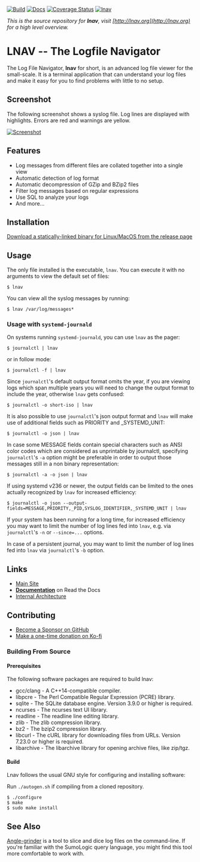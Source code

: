 [![Build](https://github.com/tstack/lnav/workflows/ci-build/badge.svg)](https://github.com/tstack/lnav/actions?query=workflow%3Aci-build)
[![Docs](https://readthedocs.org/projects/lnav/badge/?version=latest&style=plastic)](https://docs.lnav.org)
[![Coverage Status](https://coveralls.io/repos/github/tstack/lnav/badge.svg?branch=master)](https://coveralls.io/github/tstack/lnav?branch=master)
[![lnav](https://snapcraft.io//lnav/badge.svg)](https://snapcraft.io/lnav)

_This is the source repository for **lnav**, visit [http://lnav.org](http://lnav.org) for a high level overview._

# LNAV -- The Logfile Navigator

The Log File Navigator, **lnav** for short, is an advanced log file viewer
for the small-scale.  It is a terminal application that can understand
your log files and make it easy for you to find problems with little to
no setup.

## Screenshot

The following screenshot shows a syslog file. Log lines are displayed with
highlights. Errors are red and warnings are yellow.

[![Screenshot](http://tstack.github.io/lnav/lnav-syslog-thumb.png)](http://tstack.github.io/lnav/lnav-syslog.png)

## Features

- Log messages from different files are collated together into a single view
- Automatic detection of log format
- Automatic decompression of GZip and BZip2 files
- Filter log messages based on regular expressions
- Use SQL to analyze your logs
- And more...

## Installation

[Download a statically-linked binary for Linux/MacOS from the release page](https://github.com/tstack/lnav/releases/latest#release-artifacts)

## Usage

The only file installed is the executable, `lnav`.  You can execute it
with no arguments to view the default set of files:

```
$ lnav
```

You can view all the syslog messages by running:

```
$ lnav /var/log/messages*
```

### Usage with `systemd-journald`

On systems running `systemd-journald`, you can use `lnav` as the pager:

```
$ journalctl | lnav
```

or in follow mode:

```
$ journalctl -f | lnav
```

Since `journalctl`'s default output format omits the year, if you are
viewing logs which span multiple years you will need to change the
output format to include the year, otherwise `lnav` gets confused:

```
$ journalctl -o short-iso | lnav
```

It is also possible to use `journalctl`'s json output format and `lnav`
will make use of additional fields such as PRIORITY and \_SYSTEMD_UNIT:

```
$ journalctl -o json | lnav
```

In case some MESSAGE fields contain special characters such as
ANSI color codes which are considered as unprintable by journalctl,
specifying `journalctl`'s `-a` option might be preferable in order
to output those messages still in a non binary representation:

```
$ journalctl -a -o json | lnav
```

If using systemd v236 or newer, the output fields can be limited to
the ones actually recognized by `lnav` for increased efficiency:

```
$ journalctl -o json --output-fields=MESSAGE,PRIORITY,_PID,SYSLOG_IDENTIFIER,_SYSTEMD_UNIT | lnav
```

If your system has been running for a long time, for increased
efficiency you may want to limit the number of log lines fed into
`lnav`, e.g. via `journalctl`'s `-n` or `--since=...` options.

In case of a persistent journal, you may want to limit the number
of log lines fed into `lnav` via `journalctl`'s `-b` option.

## Links

- [Main Site](https://lnav.org)
- [**Documentation**](https://docs.lnav.org) on Read the Docs
- [Internal Architecture](ARCHITECTURE.md)

## Contributing

- [Become a Sponsor on GitHub](https://github.com/sponsors/tstack)
- [Make a one-time donation on Ko-fi](https://ko-fi.com/tstack)

### Building From Source

#### Prerequisites

The following software packages are required to build lnav:

- gcc/clang  - A C++14-compatible compiler.
- libpcre    - The Perl Compatible Regular Expression (PCRE) library.
- sqlite     - The SQLite database engine.  Version 3.9.0 or higher is required.
- ncurses    - The ncurses text UI library.
- readline   - The readline line editing library.
- zlib       - The zlib compression library.
- bz2        - The bzip2 compression library.
- libcurl    - The cURL library for downloading files from URLs.  Version 7.23.0 or higher is required.
- libarchive - The libarchive library for opening archive files, like zip/tgz.

#### Build

Lnav follows the usual GNU style for configuring and installing software:

Run `./autogen.sh` if compiling from a cloned repository.

```
$ ./configure
$ make
$ sudo make install
```

## See Also

[Angle-grinder](https://github.com/rcoh/angle-grinder) is a tool to slice and dice log files on the command-line.
If you're familiar with the SumoLogic query language, you might find this tool more comfortable to work with.
